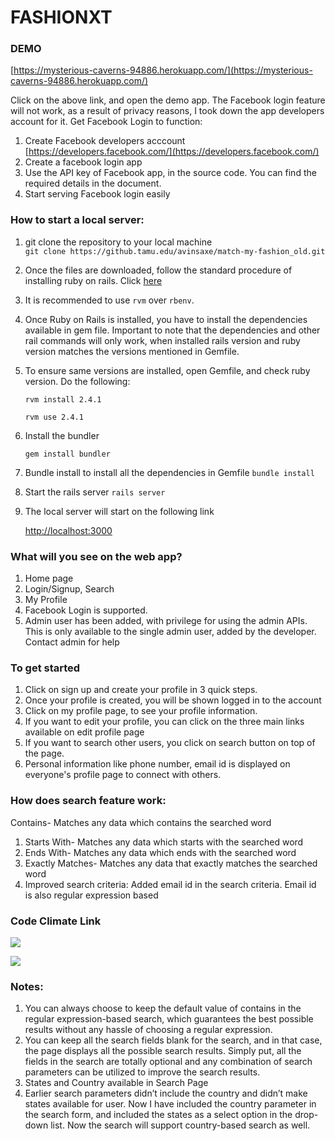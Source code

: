 # FASHIONXT

### DEMO
[https://mysterious-caverns-94886.herokuapp.com/](https://mysterious-caverns-94886.herokuapp.com/)

Click on the above link, and open the demo app. The Facebook login feature will not work, as a result of privacy reasons, I took down the app developers account for it.
Get Facebook Login to function:
1. Create Facebook developers acccount  [https://developers.facebook.com/](https://developers.facebook.com/)
2. Create a facebook login app 
3. Use the API key of Facebook app, in the source code. You can find the required details in the document.
4. Start serving Facebook login easily

### How to start a local server:

1. git clone the repository to your local machine  
    ```git clone https://github.tamu.edu/avinsaxe/match-my-fashion_old.git```
2. Once the files are downloaded, follow the standard procedure of installing ruby on rails. 
   Click [here](https://gorails.com/setup/ubuntu/17.10)
3. It is recommended to use ```rvm``` over ```rbenv```. 
4. Once Ruby on Rails is installed, you have to install the dependencies available in gem file. 
   Important to note that the dependencies and other rail commands will only work, when installed rails version and ruby version matches the versions mentioned in Gemfile.
5. To ensure same versions are installed, open  Gemfile, and check ruby version. Do the following:
   
   ```rvm install 2.4.1```
   
   ```rvm use 2.4.1```   
6. Install the bundler
    
    ```gem install bundler```
7. Bundle install to install all the dependencies in Gemfile
    ```bundle install```
8. Start the rails server
    ```rails server```  
9. The local server will start on the following link
    
    [http://localhost:3000](http://localhost:3000)
   
   
    
### What will you see on the web app?

1. Home page
2. Login/Signup, Search
3. My Profile
4. Facebook Login is supported.
5. Admin user has been added, with privilege for using the admin APIs. This is only available to the single admin user, added by the developer. Contact admin for help

### To get started

1. Click on sign up and create your profile in 3 quick steps.
2. Once your profile is created, you will be shown logged in to the account
3. Click on my profile page, to see your profile information.
4. If you want to edit your profile, you can click on the three main links available on edit profile page
5. If you want to search other users, you click on search button on top of the page.
6. Personal information like phone number, email id is displayed on everyone's profile page to connect with others.

### How does search feature work:

Contains- Matches any data which contains the searched word
1. Starts With- Matches any data which starts with the searched word 
2. Ends With- Matches any data which ends with the searched word
3. Exactly Matches- Matches any data that exactly matches the searched word
4.  Improved search criteria: Added email id in the search criteria. Email id is also regular expression based

### Code Climate Link
<a href="https://codeclimate.com/github/avinsaxe/match-my-fashion-public/maintainability"><img src="https://api.codeclimate.com/v1/badges/29d4ec13f64775661fe6/maintainability" /></a>

<a href="https://codeclimate.com/github/avinsaxe/match-my-fashion-public/test_coverage"><img src="https://api.codeclimate.com/v1/badges/29d4ec13f64775661fe6/test_coverage" /></a>

### Notes:
    
1. You can always choose to keep the default value of contains in the regular expression-based search, which guarantees the best possible results without any hassle of choosing a regular expression.
2. You can keep all the search fields blank for the search, and in that case, the page displays all the possible search results. Simply put, all the fields in the search are totally optional and any combination of search parameters can be utilized to improve the search results.
3.  States and Country available in Search Page
4.  Earlier search parameters didn’t include the country and didn’t make states available for user. Now I have included the country parameter in the search form, and included the states as a select option in the drop-down list. Now the search will support country-based search as well.
